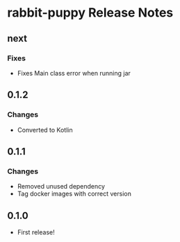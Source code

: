 # rabbit-puppy Release Notes
## next
### Fixes
- Fixes Main class error when running jar

## 0.1.2
### Changes
- Converted to Kotlin

## 0.1.1
### Changes
- Removed unused dependency
- Tag docker images with correct version

## 0.1.0
- First release!
